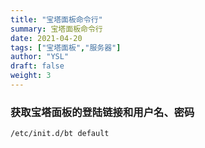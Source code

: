 ```yaml
---
title: "宝塔面板命令行"
summary: 宝塔面板命令行
date: 2021-04-20
tags: ["宝塔面板","服务器"]
author: "YSL"
draft: false
weight: 3
---
```

### 获取宝塔面板的登陆链接和用户名、密码

```
/etc/init.d/bt default
```